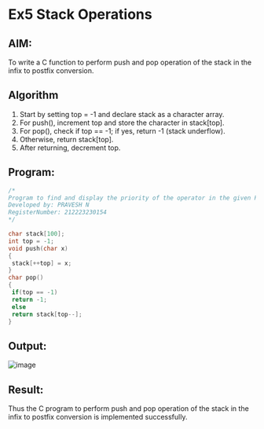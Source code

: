 # Ex5 Stack Operations
## AIM:
To write a C function to perform push and pop operation of the stack in the infix to postfix conversion.

## Algorithm
1. Start by setting top = -1 and declare stack as a character array.
2. For push(), increment top and store the character in stack[top].
3. For pop(), check if top == -1; if yes, return -1 (stack underflow).
4. Otherwise, return stack[top].
5. After returning, decrement top.

## Program:
```c
/*
Program to find and display the priority of the operator in the given Postfix expression
Developed by: PRAVESH N
RegisterNumber: 212223230154
*/

char stack[100];
int top = -1;
void push(char x)
{
 stack[++top] = x;
}
char pop()
{
 if(top == -1)
 return -1;
 else
 return stack[top--];
}


```

## Output:

![image](https://github.com/user-attachments/assets/4e8970ab-d31b-4629-bfa6-169497d7b5be)


## Result:
Thus the C program to perform push and pop operation of the stack in the infix to postfix conversion is implemented successfully.
